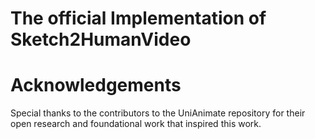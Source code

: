 # The official Implementation of Sketch2HumanVideo




# Acknowledgements
Special thanks to the contributors to the UniAnimate repository for their open research and foundational work that inspired this work.
